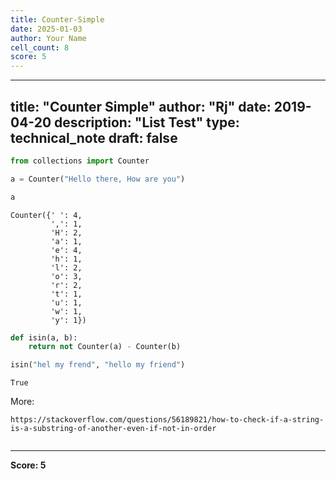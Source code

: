 ```yaml
---
title: Counter-Simple
date: 2025-01-03
author: Your Name
cell_count: 8
score: 5
---
```


---
title: "Counter Simple"
author: "Rj"
date: 2019-04-20
description: "List Test"
type: technical_note
draft: false
---

```python
from collections import Counter
```


```python
a = Counter("Hello there, How are you")
```


```python
a
```




    Counter({' ': 4,
             ',': 1,
             'H': 2,
             'a': 1,
             'e': 4,
             'h': 1,
             'l': 2,
             'o': 3,
             'r': 2,
             't': 1,
             'u': 1,
             'w': 1,
             'y': 1})




```python
def isin(a, b):
    return not Counter(a) - Counter(b)
```


```python
isin("hel my frend", "hello my friend")
```




    True



More:
    
    https://stackoverflow.com/questions/56189821/how-to-check-if-a-string-is-a-substring-of-another-even-if-not-in-order


```python

```


---
**Score: 5**